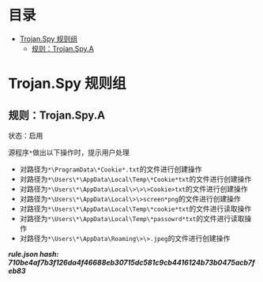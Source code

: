 



目录
==

* [Trojan.Spy 规则组](#trojanspy-)
	* [规则：Trojan.Spy.A](#trojanspya)

# Trojan.Spy 规则组

## 规则：Trojan.Spy.A
  
状态：启用

源程序`*`做出以下操作时，提示用户处理
- 对路径为`*\ProgramData\*Cookie*.txt`的文件进行创建操作
- 对路径为`*\Users\*\AppData\Local\Temp\*Cookie*txt`的文件进行创建操作
- 对路径为`*\Users\*\AppData\Local\>\>\>Cookie>txt`的文件进行创建操作
- 对路径为`*\Users\*\AppData\Local\>\>screen*png`的文件进行创建操作
- 对路径为`*\Users\*\AppData\Local\Temp\*cookie*txt`的文件进行读取操作
- 对路径为`*\Users\*\AppData\Local\Temp\*passowrd*txt`的文件进行读取操作
- 对路径为`*\Users\*\AppData\Roaming\>\>.jpeg`的文件进行创建操作
  
***rule.json hash: 710be4af7b3f126da4f46688eb30715dc581c9cb4416124b73b0475acb7feb83***